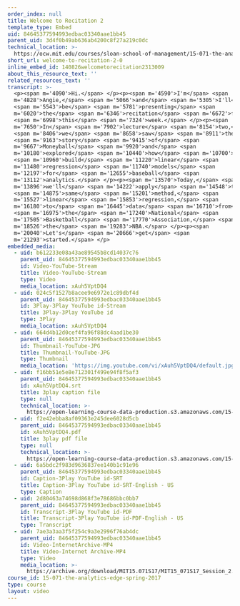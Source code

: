 ```yaml
---
order_index: null
title: Welcome to Recitation 2
template_type: Embed
uid: 84645377594993edbac03340aae1bb45
parent_uid: 3d4f0b49ab636ab4200c8f27a219c0dc
technical_location: >-
  https://ocw.mit.edu/courses/sloan-school-of-management/15-071-the-analytics-edge-spring-2017/linear-regression/playing-moneyball-in-the-nba-recitation/welcome-to-recitation-2-0
short_url: welcome-to-recitation-2-0
inline_embed_id: 140826welcometorecitation2313009
about_this_resource_text: ''
related_resources_text: ''
transcript: >-
  <p><span m='4090'>Hi.</span> </p><p><span m='4590'>I'm</span> <span
  m='4828'>Angie,</span> <span m='5066'>and</span> <span m='5305'>I'll</span>
  <span m='5543'>be</span> <span m='5781'>presenting</span> <span
  m='6020'>the</span> <span m='6346'>recitation</span> <span m='6672'>for</span>
  <span m='6998'>this</span> <span m='7324'>week.</span> </p><p><span
  m='7650'>In</span> <span m='7902'>lecture</span> <span m='8154'>two,</span>
  <span m='8406'>we</span> <span m='8658'>saw</span> <span m='8911'>the</span>
  <span m='9163'>story</span> <span m='9415'>of</span> <span
  m='9667'>Moneyball</span> <span m='9920'>and</span> <span
  m='10180'>explored</span> <span m='10440'>how</span> <span m='10700'>to</span>
  <span m='10960'>build</span> <span m='11220'>linear</span> <span
  m='11480'>regression</span> <span m='11740'>models</span> <span
  m='12197'>for</span> <span m='12655'>baseball</span> <span
  m='13112'>analytics.</span> </p><p><span m='13570'>Today,</span> <span
  m='13896'>we'll</span> <span m='14222'>apply</span> <span m='14548'>the</span>
  <span m='14875'>same</span> <span m='15201'>method,</span> <span
  m='15527'>linear</span> <span m='15853'>regression,</span> <span
  m='16180'>to</span> <span m='16445'>data</span> <span m='16710'>from</span>
  <span m='16975'>the</span> <span m='17240'>National</span> <span
  m='17505'>Basketball</span> <span m='17770'>Association,</span> <span
  m='18526'>the</span> <span m='19283'>NBA.</span> </p><p><span
  m='20040'>Let's</span> <span m='20666'>get</span> <span
  m='21293'>started.</span> </p>
embedded_media:
  - uid: b612233e08a43ae89545b8cd14037c76
    parent_uid: 84645377594993edbac03340aae1bb45
    id: Video-YouTube-Stream
    title: Video-YouTube-Stream
    type: Video
    media_location: xAuh5VptDQ4
  - uid: 024c5f1527b8acee9e6972e1c89dbf4d
    parent_uid: 84645377594993edbac03340aae1bb45
    id: 3Play-3Play YouTube id-Stream
    title: 3Play-3Play YouTube id
    type: 3Play
    media_location: xAuh5VptDQ4
  - uid: 664d4b12d0cef4fa96f88dc4aad1be30
    parent_uid: 84645377594993edbac03340aae1bb45
    id: Thumbnail-YouTube-JPG
    title: Thumbnail-YouTube-JPG
    type: Thumbnail
    media_location: 'https://img.youtube.com/vi/xAuh5VptDQ4/default.jpg'
  - uid: f16bb51e5e8e712301f499e94f8f5af3
    parent_uid: 84645377594993edbac03340aae1bb45
    id: xAuh5VptDQ4.srt
    title: 3play caption file
    type: null
    technical_location: >-
      https://open-learning-course-data-production.s3.amazonaws.com/15-071-the-analytics-edge-spring-2017/f16bb51e5e8e712301f499e94f8f5af3_xAuh5VptDQ4.srt
  - uid: f2e42ebba8af09363e245dee6028d5cb
    parent_uid: 84645377594993edbac03340aae1bb45
    id: xAuh5VptDQ4.pdf
    title: 3play pdf file
    type: null
    technical_location: >-
      https://open-learning-course-data-production.s3.amazonaws.com/15-071-the-analytics-edge-spring-2017/f2e42ebba8af09363e245dee6028d5cb_xAuh5VptDQ4.pdf
  - uid: 6a5bdc2f983d9636837ee140b1c91e96
    parent_uid: 84645377594993edbac03340aae1bb45
    id: Caption-3Play YouTube id-SRT
    title: Caption-3Play YouTube id-SRT-English - US
    type: Caption
  - uid: 2d80463a74698d868f3e78686bbc0bb7
    parent_uid: 84645377594993edbac03340aae1bb45
    id: Transcript-3Play YouTube id-PDF
    title: Transcript-3Play YouTube id-PDF-English - US
    type: Transcript
  - uid: 7ae3a3aa3f5f254c9a3e2996f76ab4dc
    parent_uid: 84645377594993edbac03340aae1bb45
    id: Video-InternetArchive-MP4
    title: Video-Internet Archive-MP4
    type: Video
    media_location: >-
      https://archive.org/download/MIT15.071S17/MIT15_071S17_Session_2.4.01_300k.mp4
course_id: 15-071-the-analytics-edge-spring-2017
type: course
layout: video
---
```

